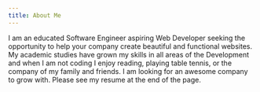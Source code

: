 ```yaml
---
title: About Me
---
```


I am an educated Software Engineer aspiring Web Developer seeking the opportunity to help your company create beautiful and functional websites. My academic studies have grown my skills in all areas of the Development and when I am not coding I enjoy reading, playing table tennis, or the company of my family and friends. I am looking for an awesome company to grow with. Please see my resume at the end of the page.
